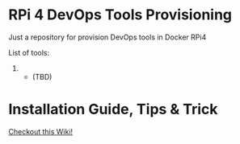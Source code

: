 # RPi 4 DevOps Tools Provisioning
Just a repository for provision DevOps tools in Docker RPi4

List of tools:
1. - (TBD)


# Installation Guide, Tips & Trick
[Checkout this Wiki!](https://github.com/doctor500/rpi4-devops-tools-provisioning/wiki)